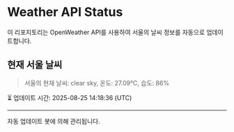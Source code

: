 
# Weather API Status

이 리포지토리는 OpenWeather API를 사용하여 서울의 날씨 정보를 자동으로 업데이트합니다.

## 현재 서울 날씨
> 서울의 현재 날씨: clear sky, 온도: 27.09°C, 습도: 86%

⏳ 업데이트 시간: 2025-08-25 14:18:36 (UTC)

---
자동 업데이트 봇에 의해 관리됩니다.
